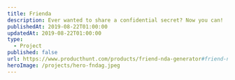 ```yaml
---
title: Frienda
description: Ever wanted to share a confidential secret? Now you can!
publishedAt: 2019-08-22T01:00:00
updatedAt: 2019-08-22T01:00:00
type:
  - Project
published: false
url: https://www.producthunt.com/products/friend-nda-generator#friend-nda-generator
heroImage: /projects/hero-fndag.jpeg
---
```

